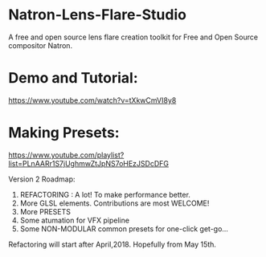 # Natron-Lens-Flare-Studio
A free and open source lens flare creation toolkit for Free and Open Source compositor Natron.
# Demo and Tutorial:
https://www.youtube.com/watch?v=tXkwCmVI8y8
# Making Presets:
https://www.youtube.com/playlist?list=PLnAARr1S7jUghmwZtJpNS7oHEzJSDcDFG

Version 2 Roadmap:
1. REFACTORING : A lot! To make performance better.
2. More GLSL elements. Contributions are most WELCOME!
3. More PRESETS
4. Some atumation for VFX pipeline
5. Some NON-MODULAR common presets for one-click get-go...

Refactoring will start after April,2018. Hopefully from May 15th. 

